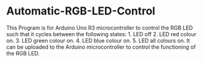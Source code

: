 # Automatic-RGB-LED-Control
This Program is for Arduino Uno R3 microcontroller to control the RGB LED such that it cycles between the following states: 1. LED off 2. LED red colour on. 3. LED green colour on. 4. LED blue colour on. 5. LED all colours on. It can be uploaded to the Arduino microcontroller to control the functioning of the RGB LED. 
